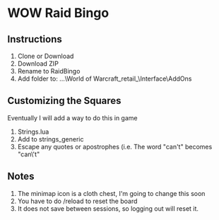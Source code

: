 # WOW Raid Bingo

## Instructions
1. Clone or Download 
2. Download ZIP
3. Rename to RaidBingo
4. Add folder to: ...\World of Warcraft\_retail_\Interface\AddOns

## Customizing the Squares
Eventually I will add a way to do this in game
1. Strings.lua
2. Add to strings_generic
3. Escape any quotes or apostrophes (i.e. The word "can't" becomes "can\\\'t"


## Notes
1. The minimap icon is a cloth chest, I'm going to change this soon
2. You have to do /reload to reset the board
3. It does not save between sessions, so logging out will reset it.

